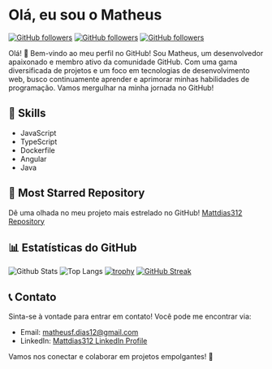 # Olá, eu sou o Matheus

[![GitHub followers](https://img.shields.io/github/followers/Mattdias312?style=social)](https://github.com/Mattdias312)
[![GitHub followers](https://img.shields.io/github/forks/Mattdias312/Mattdias312?style=social)](https://github.com/Mattdias312)
[![GitHub followers](https://img.shields.io/github/stars/Mattdias312/Mattdias312?style=social)](https://github.com/Mattdias312)

Olá! 👋 Bem-vindo ao meu perfil no GitHub! Sou Matheus, um desenvolvedor apaixonado e membro ativo da comunidade GitHub. Com uma gama diversificada de projetos e um foco em tecnologias de desenvolvimento web, busco continuamente aprender e aprimorar minhas habilidades de programação. Vamos mergulhar na minha jornada no GitHub!

## 🔧 Skills

- JavaScript
- TypeScript
- Dockerfile
- Angular
- Java

## 🌟 Most Starred Repository

Dê uma olhada no meu projeto mais estrelado no GitHub!
[Mattdias312 Repository](https://github.com/mdoisp/FoodClubServer)

## 📊 Estatísticas do GitHub

![Github Stats](https://github-readme-stats.vercel.app/api?username=Mattdias312)
![Top Langs](https://github-readme-stats.vercel.app/api/top-langs/?username=Mattdias312)
[![trophy](https://github-profile-trophy.vercel.app/?username=Mattdias312)](https://github.com/Mattdias312)
[![GitHub Streak](https://streak-stats.herokuapp.com/?user=Mattdias312)](https://git.io/streak-stats)

## 📞 Contato

Sinta-se à vontade para entrar em contato! Você pode me encontrar via:
- Email: matheusf.dias12@gmail.com
- LinkedIn: [Mattdias312 LinkedIn Profile](https://www.linkedin.com/in/matheus-fernandes-dias-b8a803262/)

Vamos nos conectar e colaborar em projetos empolgantes! 🚀
